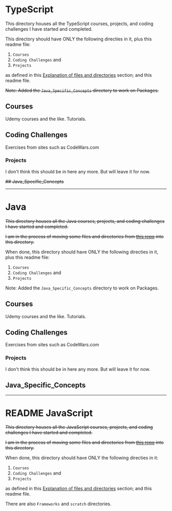 # TypeScript

This directory houses all the TypeScript courses, projects, and coding challenges I have started and completed.

This directory should have ONLY the following directies in it, plus this readme file:
1. `Courses`
2. `Coding Challenges` and
3. `Projects`

as defined in this [Explanation of files and directories](https://github.com/JamieBort/LearningDirectory#explanation-of-files-and-directories) section; and this readme file.

~~Note: Added the `Java_Specific_Concepts` directory to work on Packages.~~

## Courses
Udemy courses and the like.
Tutorials.

## Coding Challenges
Exercises from sites such as CodeWars.com

### Projects
I don't think this should be in here any more. But will leave it for now.

~~## Java_Specific_Concepts~~

---
# Java

~~This directory houses all the Java courses, projects, and coding challenges I have started and completed.~~

~~I am in the process of moving some files and directories from [this repo](https://github.com/JamieBort/CodeChallenges) into this directory.~~

When done, this directory should have ONLY the following directies in it, plus this readme file:
1. `Courses`
2. `Coding Challenges` and
3. `Projects`

Note: Added the `Java_Specific_Concepts` directory to work on Packages.

## Courses
Udemy courses and the like.
Tutorials.

## Coding Challenges
Exercises from sites such as CodeWars.com

### Projects
I don't think this should be in here any more. But will leave it for now.

## Java_Specific_Concepts

---
# README JavaScript

~~This directory houses all the JavaScript courses, projects, and coding challenges I have started and completed.~~

~~I am in the process of moving some files and directories from [this repo](https://github.com/JamieBort/CodeChallenges) into this directory.~~

When done, this directory should have ONLY the following directies in it:
1. `Courses`
2. `Coding Challenges` and
3. `Projects`

as defined in this [Explanation of files and directories](https://github.com/JamieBort/LearningDirectory#explanation-of-files-and-directories) section; and this readme file.

There are also `Frameworks` and `scratch` directories.